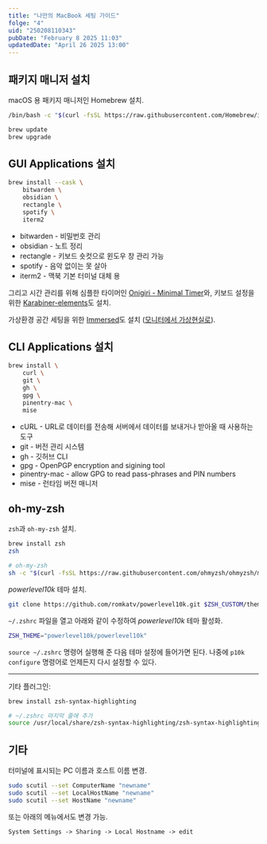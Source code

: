 ```yaml
---
title: "나만의 MacBook 세팅 가이드"
folge: "4"
uid: "250208110343"
pubDate: "February 8 2025 11:03"
updatedDate: "April 26 2025 13:00"
---
```


## 패키지 매니저 설치

macOS 용 패키지 매니저인 Homebrew 설치.

```bash
/bin/bash -c "$(curl -fsSL https://raw.githubusercontent.com/Homebrew/install/HEAD/install.sh)"

brew update
brew upgrade
```

## GUI Applications 설치

```bash
brew install --cask \
	bitwarden \
	obsidian \
	rectangle \
	spotify \
	iterm2
```

- bitwarden - 비밀번호 관리
- obsidian - 노트 정리
- rectangle - 키보드 숏컷으로 윈도우 창 관리 가능
- spotify - 음악 없이는 못 살아
- iterm2 - 맥북 기본 터미널 대체 용

그리고 시간 관리를 위해 심플한 타이머인 [Onigiri - Minimal Timer](https://apps.apple.com/us/app/onigiri-minimal-timer/id1639917298?mt=12)와, 키보드 설정을 위한 [Karabiner-elements](https://karabiner-elements.pqrs.org/)도 설치.

가상환경 공간 세팅을 위한 [Immersed](https://immersed.com/download)도 설치 ([모니터에서 가상현실로](/writing/5)).

## CLI Applications 설치

```bash
brew install \
	curl \
	git \
	gh \
	gpg \
	pinentry-mac \
	mise
```

- cURL - URL로 데이터를 전송해 서버에서 데이터를 보내거나 받아올 때 사용하는 도구
- git - 버전 관리 시스템
- gh - 깃허브 CLI
- gpg - OpenPGP encryption and sigining tool
- pinentry-mac - allow GPG to read pass-phrases and PIN numbers
- mise - 런타임 버전 매니저

## oh-my-zsh

`zsh`과 `oh-my-zsh` 설치.

```sh
brew install zsh
zsh

# oh-my-zsh
sh -c "$(curl -fsSL https://raw.githubusercontent.com/ohmyzsh/ohmyzsh/master/tools/install.sh)"
```

*powerlevel10k* 테마 설치.
```sh
git clone https://github.com/romkatv/powerlevel10k.git $ZSH_CUSTOM/themes/powerlevel10k
```

 `~/.zshrc` 파일을 열고 아래와 같이 수정하여 *powerlevel10k* 테마 활성화.
```sh
ZSH_THEME="powerlevel10k/powerlevel10k"
```

`source ~/.zshrc` 명령어 실행해 준 다음 테마 설정에 들어가면 된다. 나중에 `p10k configure` 명령어로 언제든지 다시 설정할 수 있다. 

---

기타 플러그인:
```sh
brew install zsh-syntax-highlighting

# ~/.zshrc 마지막 줄에 추가
source /usr/local/share/zsh-syntax-highlighting/zsh-syntax-highlighting.zsh
```


## 기타

터미널에 표시되는 PC 이름과 호스트 이름 변경.

```sh
sudo scutil --set ComputerName "newname"
sudo scutil --set LocalHostName "newname"
sudo scutil --set HostName "newname"
```

또는 아래의 메뉴에서도 변경 가능.

`System Settings -> Sharing -> Local Hostname -> edit`
